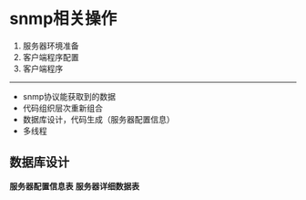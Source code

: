# snmp相关操作
1. 服务器环境准备
2. 客户端程序配置
3. 客户端程序
----

- snmp协议能获取到的数据
- 代码组织层次重新组合
- 数据库设计，代码生成（服务器配置信息）
- 多线程


## 数据库设计
**服务器配置信息表**
**服务器详细数据表**











